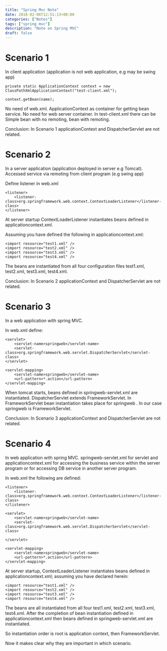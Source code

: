 ```yaml
---
title: "Spring Mvc Note"
date: 2018-02-06T12:51:13+08:00
categories: ["Notes"]
tags: ["spring mvc"]
description: "Note on Spring MVC"
draft: false
---
```


# Scenario 1

In client application (application is not web application, e.g may be swing app)

```
private static ApplicationContext context = new  ClassPathXmlApplicationContext("test-client.xml");

context.getBean(name);
```

No need of web.xml. ApplicationContext as container for getting bean service. No need for web server container. In test-client.xml there can be Simple bean with no remoting, bean with remoting.

Conclusion: In Scenario 1 applicationContext and DispatcherServlet are not related.

# Scenario 2

In a server application (application deployed in server e.g Tomcat). Accessed service via remoting from client program (e.g swing app)

Define listener in web.xml

```
<listener>
    <listener-class>org.springframework.web.context.ContextLoaderListener</listener-class>
</listener>
```

At server startup ContextLoaderListener instantiates beans defined in applicationcontext.xml.

Assuming you have defined the following in applicationcontext.xml:

```
<import resource="test1.xml" />
<import resource="test2.xml" />
<import resource="test3.xml" />
<import resource="test4.xml" />
```

The beans are instantiated from all four configuration files test1.xml, test2.xml, test3.xml, test4.xml.

Conclusion: In Scenario 2 applicationContext and DispatcherServlet are not related.

# Scenario 3

In a web application with spring MVC.

In web.xml define:

```
<servlet>
    <servlet-name>springweb</servlet-name>
    <servlet-class>org.springframework.web.servlet.DispatcherServlet</servlet-class>    
</servlet>

<servlet-mapping>
    <servlet-name>springweb</servlet-name>
    <url-pattern>*.action</url-pattern>
</servlet-mapping>
```

When tomcat starts, beans defined in springweb-servlet.xml are instantiated. DispatcherServlet extends FrameworkServlet. In FrameworkServlet bean instantiation takes place for springweb . In our case springweb is FrameworkServlet.

Conclusion: In Scenario 3 applicationContext and DispatcherServlet are not related.

# Scenario 4

In web application with spring MVC. springweb-servlet.xml for servlet and applicationcontext.xml for accessing the business service within the server program or for accessing DB service in another server program.

In web.xml the following are defined:

```
<listener>
    <listener-class>org.springframework.web.context.ContextLoaderListener</listener-class>
</listener>

<servlet>
    <servlet-name>springweb</servlet-name>
    <servlet-class>org.springframework.web.servlet.DispatcherServlet</servlet-class>

</servlet>

<servlet-mapping>
    <servlet-name>springweb</servlet-name>
    <url-pattern>*.action</url-pattern>
</servlet-mapping>
```

At server startup, ContextLoaderListener instantiates beans defined in applicationcontext.xml; assuming you have declared herein:

```
<import resource="test1.xml" />
<import resource="test2.xml" />
<import resource="test3.xml" />
<import resource="test4.xml" />
```

The beans are all instantiated from all four test1.xml, test2.xml, test3.xml, test4.xml. After the completion of bean instantiation defined in applicationcontext.xml then beans defined in springweb-servlet.xml are instantiated.

So instantiation order is root is application context, then FrameworkServlet.

Now it makes clear why they are important in which scenario.
